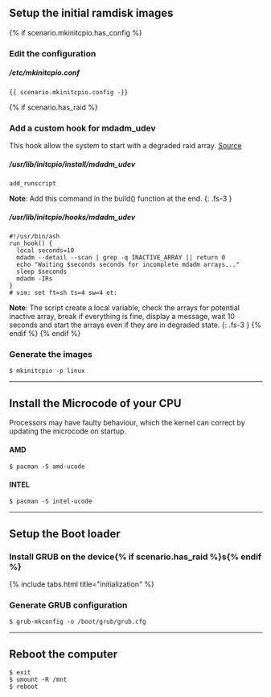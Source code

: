 ## Setup the initial ramdisk images

{% if scenario.mkinitcpio.has_config %}
### Edit the configuration

##### /etc/mkinitcpio.conf

```
{{ scenario.mkinitcpio.config -}}
```

{% if scenario.has_raid %}
### Add a custom hook for mdadm_udev

This hook allow the system to start with a degraded raid array. [Source](https://bugs.archlinux.org/task/57860)

##### /usr/lib/initcpio/install/mdadm_udev
```
add_runscript
```

**Note**: Add this command in the build() function at the end.
{: .fs-3 }

##### /usr/lib/initcpio/hooks/mdadm_udev
```
#!/usr/bin/ash
run_hook() {
  local seconds=10
  mdadm --detail --scan | grep -q INACTIVE_ARRAY || return 0
  echo "Waiting $seconds seconds for incomplete mdadm arrays..."
  sleep $seconds
  mdadm -IRs
}
# vim: set ft=sh ts=4 sw=4 et:
```

**Note**: The script create a local variable, check the arrays for potential inactive array, break if everything is fine, display a message, wait 10 seconds and start the arrays even if they are in degraded state.
{: .fs-3 }
{% endif %}
{% endif %}

### Generate the images
```
$ mkinitcpio -p linux
```

---

## Install the Microcode of your CPU

Processors may have faulty behaviour, which the kernel can correct by updating the microcode on startup.

#### AMD
```
$ pacman -S amd-ucode
```

#### INTEL
```
$ pacman -S intel-ucode
```

---

## Setup the Boot loader

### Install GRUB on the device{% if scenario.has_raid %}s{% endif %}

{% include tabs.html title="initialization" %}

### Generate GRUB configuration

```
$ grub-mkconfig -o /boot/grub/grub.cfg
```

---

## Reboot the computer

```
$ exit
$ umount -R /mnt
$ reboot
```
